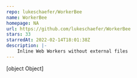 ```yaml
---
repo: lukeschaefer/WorkerBee
name: WorkerBee
homepage: NA
url: https://github.com/lukeschaefer/WorkerBee
stars: 33
starredAt: 2022-02-14T18:01:38Z
description: |-
    Inline Web Workers without external files
---
```


[object Object]
